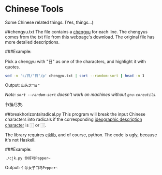 Chinese Tools
=======

Some Chinese related things. (Yes, things...)

##chengyu.txt
The file contains a [chengyu](http://en.wikipedia.org/wiki/Chengyu) for each line.
The chengyus comes from the txt file from [this webpage's download](http://www.txtbz.com/Soft/xxzl/200902/7728.htm).
The original file has more detailed descriptions.

###Example:

Pick a chengyu with "日" as one of the characters, and highlight it with quotes.

 ```bash
 sed -n 's/日/"日"/p' chengyu.txt | sort --random-sort | head -n 1
 ```
Output: `出头之"日"`

_Note: `sort --random-sort` doesn't work on machines without `gnu-coreutils`._

节操尽失.

##breakhorizontalradical.py
This program will break the input Chinese characters into radicals if the 
corresponding [ideographic description character](http://www.unicode.org/charts/PDF/U2FF0.pdf) is ⿰ or ⿲.

The library requires [cjklib](http://cjklib.org/), and of course, python. 
The code is ugly, because it's not Haskell.

###Example:

 ```bash
 ./cjk.py 你好吗Pepper~
 ```
Output: `亻尔女子口马Pepper~`

